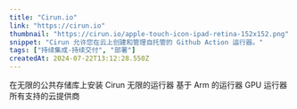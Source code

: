 ```yaml
---
title: "Cirun.io"
link: "https://cirun.io"
thumbnail: "https://cirun.io/apple-touch-icon-ipad-retina-152x152.png"
snippet: "Cirun 允许您在云上创建和管理自托管的 Github Action 运行器。"
tags: ["持续集成-持续交付", "部署"]
createdAt: 2024-07-22T13:12:28.550Z
---
```

在无限的公共存储库上安装 Cirun
无限的运行器
基于 Arm 的运行器
GPU 运行器
所有支持的云提供商
